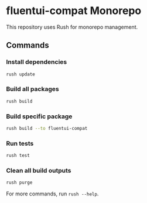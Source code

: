 # fluentui-compat Monorepo

This repository uses Rush for monorepo management.

## Commands

### Install dependencies
```bash
rush update
```

### Build all packages
```bash
rush build
```

### Build specific package
```bash
rush build --to fluentui-compat
```

### Run tests
```bash
rush test
```

### Clean all build outputs
```bash
rush purge
```

For more commands, run `rush --help`.